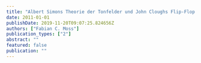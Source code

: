 ```yaml
---
title: "Albert Simons Theorie der Tonfelder und John Cloughs Flip-Flop Circles im Vergleich"
date: 2011-01-01
publishDate: 2019-11-20T09:07:25.824656Z
authors: ["Fabian C. Moss"]
publication_types: ["2"]
abstract: ""
featured: false
publication: ""
---
```


